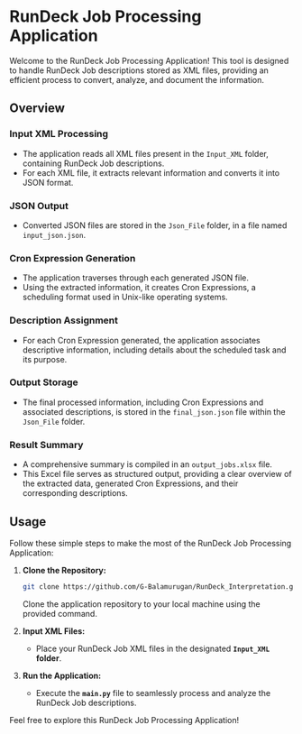 # RunDeck Job Processing Application

Welcome to the RunDeck Job Processing Application! This tool is designed to handle RunDeck Job descriptions stored as XML files, providing an efficient process to convert, analyze, and document the information.

## Overview

### Input XML Processing

- The application reads all XML files present in the `Input_XML` folder, containing RunDeck Job descriptions.
- For each XML file, it extracts relevant information and converts it into JSON format.

### JSON Output

- Converted JSON files are stored in the `Json_File` folder, in a file named `input_json.json`.

### Cron Expression Generation

- The application traverses through each generated JSON file.
- Using the extracted information, it creates Cron Expressions, a scheduling format used in Unix-like operating systems.

### Description Assignment

- For each Cron Expression generated, the application associates descriptive information, including details about the scheduled task and its purpose.

### Output Storage

- The final processed information, including Cron Expressions and associated descriptions, is stored in the `final_json.json` file within the `Json_File` folder.

### Result Summary

- A comprehensive summary is compiled in an `output_jobs.xlsx` file.
- This Excel file serves as structured output, providing a clear overview of the extracted data, generated Cron Expressions, and their corresponding descriptions.

## Usage

Follow these simple steps to make the most of the RunDeck Job Processing Application:

1. **Clone the Repository:**
    ```bash
    git clone https://github.com/G-Balamurugan/RunDeck_Interpretation.git
    ```
    Clone the application repository to your local machine using the provided command.

2. **Input XML Files:**
    - Place your RunDeck Job XML files in the designated **`Input_XML` folder**.

3. **Run the Application:**
    - Execute the **`main.py`** file to seamlessly process and analyze the RunDeck Job descriptions.

Feel free to explore this RunDeck Job Processing Application!

